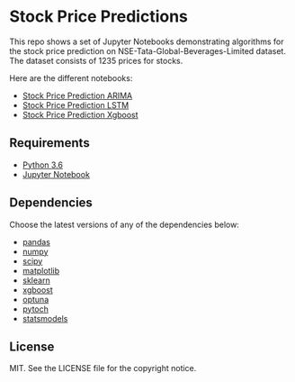 # Stock Price Predictions

This repo shows a set of Jupyter Notebooks demonstrating algorithms for the stock price prediction on NSE-Tata-Global-Beverages-Limited dataset. The dataset consists of 1235 prices for stocks.

Here are the different notebooks:
* [Stock Price Prediction ARIMA](https://github.com/rishabh279/Stock-Price-Prediction/blob/main/stock_predictions_ARIMA.ipynb)
* [Stock Price Prediction LSTM](https://github.com/rishabh279/Stock-Price-Prediction/blob/main/stock_predictions_lstm.ipynb)
* [Stock Price Prediction Xgboost](https://github.com/rishabh279/Stock-Price-Prediction/blob/main/stock_predictions_xgboost.ipynb)

## Requirements

* [Python 3.6](https://www.python.org/downloads/release/python-360/)
* [Jupyter Notebook](http://jupyter.org/)

## Dependencies

Choose the latest versions of any of the dependencies below:
* [pandas](https://pandas.pydata.org/)
* [numpy](http://www.numpy.org/)
* [scipy](https://www.scipy.org/)
* [matplotlib](https://matplotlib.org/)
* [sklearn](http://scikit-learn.org/stable/)
* [xgboost](https://xgboost.readthedocs.io/)
* [optuna](https://optuna.org/)
* [pytoch](https://pytorch.org/)
* [statsmodels](https://www.statsmodels.org/stable/install.html)

## License

MIT. See the LICENSE file for the copyright notice.

